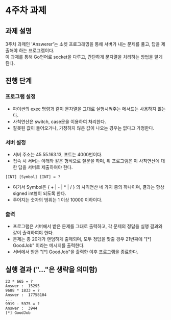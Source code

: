 # 4주차 과제

## 과제 설명
3주차 과제인 'Answerer'는 소켓 프로그래밍을 통해 서버가 내는 문제를 풀고, 답을 제출해야 하는 프로그램이다.  
이 과제를 통해 Go언어로 socket을 다루고, 간단하게 문자열을 처리하는 방법을 알게 된다.  

## 진행 단계

### 프로그램 설정
- 파이썬의 exec 명령과 같이 문자열을 그대로 실행시켜주는 메서드는 사용하지 않는다.
- 사칙연산은 switch, case문을 이용하여 처리한다.
- 잘못된 값이 들어오거나, 가정하지 않은 값이 나오는 경우는 없다고 가정한다.

### 서버 설정
- 서버 주소는 45.55.163.13, 포트는 4000번이다.
- 접속 시 서버는 아래와 같은 형식으로 질문을 하며, 위 프로그램은 이 사칙연산에 대한 답을 서버로 제출하여야 한다.
```
[INT] [Symbol] [INT] = ?
```
- 여기서 Symbol은 { + | - | * | / } 의 사칙연산 네 가지 중의 하나이며, 결과는 항상 signed int형이 되도록 한다.
- 주어지는 숫자의 범위는 1 이상 10000 이하이다.

### 출력
- 프로그램은 서버에서 받은 문제를 그대로 출력하고, 각 문제의 정답을 실행 결과와 같이 출력하여야 한다.
- 문제는 총 20개가 랜덤하게 출제되며, 모두 정답을 맞출 경우 21번째에 "[*] GoodJob" 이라는 메시지를 출력한다.
- 서버에서 받은 "[*] GoodJob"을 출력한 이후 프로그램을 종료한다.


## 실행 결과 ("..."은 생략을 의미함)
```
23 * 665 = ?
Answer :  15295
9688 * 1833 = ?
Answer :  17758104
...
9919 - 5975 = ?
Answer :  3944
[*] GoodJob
```
